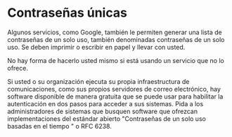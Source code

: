 [Title]: # (Contraseñas de un solo uso)
[Order]: # (3)

# Contraseñas únicas 

Algunos servicios, como Google, también le permiten generar una lista de contraseñas de un solo uso, también denominadas contraseñas de un solo uso. Se deben imprimir o escribir en papel y llevar con usted. 

No hay forma de hacerlo usted mismo si está usando un servicio que no lo ofrece. 

Si usted o su organización ejecuta su propia infraestructura de comunicaciones, como sus propios servidores de correo electrónico, hay software disponible de manera gratuita que se puede usar para habilitar la autenticación en dos pasos para acceder a sus sistemas. Pida a los administradores de sistemas que busquen software que ofrezcan implementaciones del estándar abierto "Contraseñas de un solo uso basadas en el tiempo " o RFC 6238.
